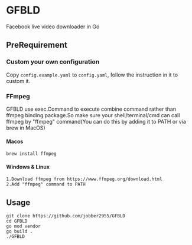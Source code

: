 # GFBLD
Facebook live video downloader in Go

## PreRequirement
### Custom your own configuration
Copy ```config.example.yaml``` to ```config.yaml```, follow the instruction in it to custom it.
### FFmpeg
GFBLD use exec.Command to execute combine command rather than ffmpeg binding package.So make sure your shell/terminal/cmd can call ffmpeg by "ffmpeg" command(You can do this by adding it to PATH or via brew in MacOS)
#### Macos
```brew install ffmpeg```
#### Windows & Linux
```
1.Download ffmpeg from https://www.ffmpeg.org/download.html
2.Add "ffmpeg" command to PATH
```

## Usage
```
git clone https://github.com/jobber2955/GFBLD
cd GFBLD
go mod vendor
go build .
./GFBLD
```
